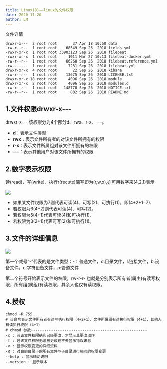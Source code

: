 ```yaml
---
title: Linux(8)——linux的文件权限
date: 2020-11-20
author: LM
---
```


文件详情

```shell
drwxr-x---  2 root root       37 Apr 18 10:50 data
-rw-r--r--  1 root root    68549 Sep 26  2018 fields.yml
-rwxr-xr-x  1 root root 33903123 Sep 26  2018 filebeat
-rwxr-xr-x  1 root root     1011 Mar 27 10:13 filebeat-docker.yml
-rw-r--r--  1 root root    66260 Sep 26  2018 filebeat.reference.yml
-rw-------  1 root root     7231 Sep 26  2018 filebeat.yml
drwxr-xr-x  4 root root       22 Sep 26  2018 kibana
-rw-r--r--  1 root root    13675 Sep 26  2018 LICENSE.txt
drwxr-xr-x 18 root root     4096 Sep 26  2018 module
drwxr-xr-x  2 root root     4096 Sep 26  2018 modules.d
-rw-r--r--  1 root root   148778 Sep 26  2018 NOTICE.txt
-rw-r--r--  1 root root      802 Sep 26  2018 README.md
```

## 1.文件权限drwxr-x---

drwxr-x--- 该权限分为4个部分d、rwx、r-x、---。

- **d**：表示文件类型
- **rwx**：表示文件所有者的对该文件所拥有的权限
- **r-x**：表示文件所属组对该文件所拥有的权限
- **---**：表示其他用户对该文件所拥有的权限

## 2.数字表示权限

读(read)，写(write)，执行r(recute)简写即为(r,w,x),亦可用数字来(4,2,1)表示

![](https://gitee.com/LM-J/drawingbed/raw/master/img/852.png)

- 如果某文件权限为7则代表可读(4)、可写(2)、可执行(1)，即(4+2+1=7).
- 若权限为6(4+2)则代表可读(4)、可写(2)。
- 若权限为5(4+1)代表可读(4)和可执行(1).
- 若权限为3(2+1)代表可写(2)和可执行(1)。

## 3.文件的详细信息

![](https://gitee.com/LM-J/drawingbed/raw/master/img/853.png)

第一个减号“-”代表的是文件类型：-：普通文件，d:目录文件，l:链接文件，b:设备文件，c:字符设备文件，p:管道文件

第二个符号开始表示文件的权限，rw-r-r- 也就是分别表示所有者(属主)有读写权限，所有组(属组)有读权限，其余人也仅有读权限。

## 4.授权

```shell
chmod -R 755
# 该命令表示文件所有者有读写执行权限（4+2+1）、文件所属组有读执行权限（4+1）、其他人有读执行权限（4+1）
# chmod 参数----------------------------------------------------
-c : 若该文件权限确实已经更改，才显示其更改动作
-f : 若该文件权限无法被更改也不要显示错误讯息
-v : 显示权限变更的详细资料
-R : 对目前目录下的所有文件与子目录进行相同的权限变更
--help : 显示辅助说明
--version : 显示版本 
```